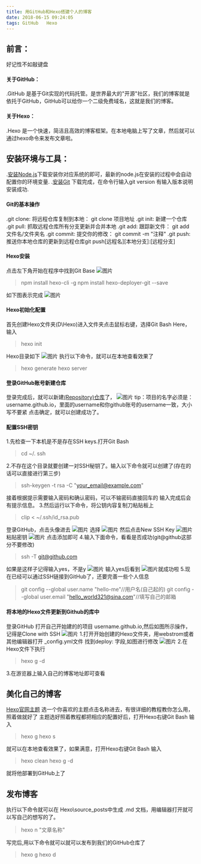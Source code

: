 ```yaml
---
title: 用GitHub和Hexo搭建个人的博客
date: 2018-06-15 09:24:05
tags: GitHub   Hexo
---
```

 
 ## 前言：
  好记性不如敲键盘
 #### 关于GitHub：
  .GitHub 是基于Git实现的代码托管。是世界最大的"开源"社区，我们的博客就是依托于GitHub，GitHub可以给你一个二级免费域名，这就是我们的博客。
 #### 关于Hexo：
  .Hexo 是一个快速，简洁且高效的博客框架。在本地电脑上写了文章，然后就可以通过hexo命令来发布文章啦。
 ## 安装环境与工具：
  .[安装Node.js](https://nodejs.org/en/download/)下载安装你对应系统的即可，最新的node.js在安装的过程中会自动配置你的环境变量.
  .[安装Git](https://git-scm.com/download/win) 下载完成，在命令行输入git version 有输入版本说明安装成功.
  #### Git的基本操作
  .git clone: 将远程仓库复制到本地： git clone 项目地址
  .git init: 新建一个仓库
  .git pull: 抓取远程仓库所有分支更新并合并本地
  .git add: 跟踪新文件： git add 文件名/文件夹名
  .git commit: 提交你的修改： git commit -m "注释"
  .git push: 推送你本地仓库的更新到远程仓库git push[远程名][本地分支]:[远程分支]
  #### Hexo安装
   点击左下角开始在程序中找到Git Base
     ![图片](用GitHub和Hexo搭建个人博客/Git_Base.png)
  > npm install hexo-cli -g
  > npm install hexo-deployer-git --save
  
   如下图表示完成
     ![图片](用GitHub和Hexo搭建个人博客/2.png)
   #### Hexo初始化配置  
  
   首先创建Hexo文件夹(D\Hexo)进入文件夹点击鼠标右键，选择Git Bash Here，输入
   >hexo init
   
   Hexo目录如下
   ![图片](用GitHub和Hexo搭建个人博客/3.png)
    执行以下命令，就可以在本地查看效果了
   >hexo generate
   >hexo server
   #### 登录GitHub账号新建仓库
    
   登录完成后，就可以新建[(Repository)仓库](https://github.com/new)了，
    ![图片](用GitHub和Hexo搭建个人博客/4.png)
    tip：项目的名字必须是：username.github.io，里面的username和你github账号的username一致，大小写不要紧
    点击确定，就可以创建成功了。
   #### 配置SSH密钥
   
   1.先检查一下本机是不是存在SSH keys.打开Git Bash
   > cd ~/. ssh
   
   2.不存在这个目录就要创建一对SSH秘钥了。输入以下命令就可以创建了(存在的话可以直接进行第三步)
   >ssh-keygen -t rsa -C "your_email@example.com"
   
   接着根据提示需要输入密码和确认密码，可以不输密码直接回车的
    输入完成后会有提示信息。
   3.然后运行以下命令，将公钥内容复制刀粘贴板上
   >clip < ~/.ssh/id_rsa.pub
   
   登录GitHub，点击头像进去 ![图片](用GitHub和Hexo搭建个人博客/5.png)
   选择  ![图片](用GitHub和Hexo搭建个人博客/6.png) 然后点击New SSH Key ![图片](用GitHub和Hexo搭建个人博客/8.png)
   粘贴密钥 ![图片](用GitHub和Hexo搭建个人博客/7.png)
   点击添加即可
   4.输入下面命令，看看是否成功(git@github这部分不要修改)
   >  ssh -T git@github.com
   
   如果是这样子记得输入yes，不是y ![图片](用GitHub和Hexo搭建个人博客/9.png)
   输入yes后看到 ![图片](用GitHub和Hexo搭建个人博客/10.png)就成功啦
   5.现在已经可以通过SSH链接到GitHub了，还要完善一些个人信息
   >git config --global user.name "hello-me"//用户名(自己起的)
   >git config --global user.email  "hello_world321@sina.com"//填写自己的邮箱
   #### 将本地的Hexo文件更新到Github的库中
   
   登录GitHub 打开自己开始建的的项目 username.github.io,然后如图所示操作，记得是Clone with SSH
   ![图片](用GitHub和Hexo搭建个人博客/11.png)
   1.打开开始创建的Hexo文件夹，用webstrom或者其他编辑器打开 _config.yml文件
    找到deploy: 字段,如图进行修改
    ![图片](用GitHub和Hexo搭建个人博客/12.png)
   2.在Hexo文件下执行
   > hexo g -d
   
   3.在游览器上输入自己的博客地址即可查看
   ##  美化自己的博客
    
   [Hexo官网主题](https://hexo.io/themes/)
   选一个你喜欢的主题点击名称进去，有很详细的教程教你怎么用，照着做就好了
   主题选好照着教程都把相应的配置好后，打开Hexo右键Git Bash 输入
   > hexo g
   > hexo s
   
   就可以在本地查看效果了，如果满意，打开Hexo右键Git Bash 输入
   > hexo clean
   > hexo g -d
   
   就将他部署到GitHub上了
   ## 发布博客
  执行以下命令就可以在 Hexo\source_posts中生成 .md 文档，用编辑器打开就可以写自己的想写的了。
   > hexo n "文章名称"
   
   写完后,用以下命令就可以就可以发布到我们的GitHub仓库了
   >  hexo g
   >  hexo d
    
     
